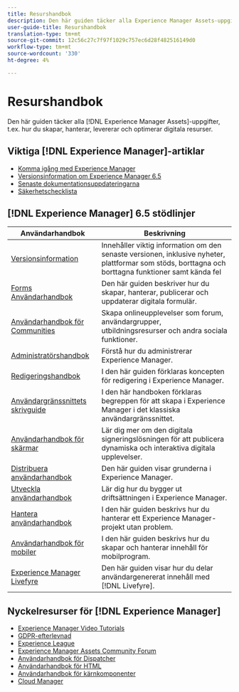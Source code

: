 ```yaml
---
title: Resurshandbok
description: Den här guiden täcker alla Experience Manager Assets-uppgifter, t.ex. hur du skapar, hanterar, levererar och optimerar digitala resurser.
user-guide-title: Resurshandbok
translation-type: tm+mt
source-git-commit: 12c56c27c7f97f1029c757ec6d28f482516149d0
workflow-type: tm+mt
source-wordcount: '330'
ht-degree: 4%

---
```



# Resurshandbok

Den här guiden täcker alla [!DNL Experience Manager Assets]-uppgifter, t.ex. hur du skapar, hanterar, levererar och optimerar digitala resurser.

## Viktiga [!DNL Experience Manager]-artiklar

<!-- TBD: Some of these links will soon be updated. Change these when new articles go live on docs.adobe.com.
-->

* [Komma igång med Experience Manager](https://helpx.adobe.com/experience-manager/get-started.html)
* [Versionsinformation om Experience Manager 6.5](/help/release-notes/home.md)
* [Senaste dokumentationsuppdateringarna](https://experienceleague.adobe.com/docs/experience-manager-release-information/aem-release-updates/doc-updates/documentation-updates.html)
* [Säkerhetschecklista](/help/sites-administering/security-checklist.md)

## [!DNL Experience Manager] 6.5 stödlinjer

| Användarhandbok | Beskrivning |
|--- |---|
| [Versionsinformation](/help/release-notes/home.md) | Innehåller viktig information om den senaste versionen, inklusive nyheter, plattformar som stöds, borttagna och borttagna funktioner samt kända fel |
| [Forms Användarhandbok](/help/forms/home.md) | Den här guiden beskriver hur du skapar, hanterar, publicerar och uppdaterar digitala formulär. |
| [Användarhandbok för Communities](/help/communities/home.md) | Skapa onlineupplevelser som forum, användargrupper, utbildningsresurser och andra sociala funktioner. |
| [Administratörshandbok](/help/sites-administering/home.md) | Förstå hur du administrerar Experience Manager. |
| [Redigeringshandbok](/help/sites-authoring/home.md) | I den här guiden förklaras koncepten för redigering i Experience Manager. |
| [Användargränssnittets skrivguide](/help/sites-classic-ui-authoring/home.md) | I den här handboken förklaras begreppen för att skapa i Experience Manager i det klassiska användargränssnittet. |
| [Användarhandbok för skärmar](https://experienceleague.adobe.com/docs/experience-manager-screens/user-guide/aem-screens-introduction.html) | Lär dig mer om den digitala signeringslösningen för att publicera dynamiska och interaktiva digitala upplevelser. |
| [Distribuera användarhandbok](/help/sites-deploying/home.md) | Den här guiden visar grunderna i Experience Manager. |
| [Utveckla användarhandbok](/help/sites-developing/home.md) | Lär dig hur du bygger ut driftsättningen i Experience Manager. |
| [Hantera användarhandbok](/help/managing/home.md) | I den här guiden beskrivs hur du hanterar ett Experience Manager-projekt utan problem. |
| [Användarhandbok för mobiler](/help/mobile/home.md) | I den här guiden beskrivs hur du skapar och hanterar innehåll för mobilprogram. |
| [Experience Manager Livefyre](https://experienceleague.adobe.com/docs/livefyre/using/home.html) | Den här guiden visar hur du delar användargenererat innehåll med [!DNL Livefyre]. |

## Nyckelresurser för [!DNL Experience Manager]

* [Experience Manager Video Tutorials](https://helpx.adobe.com/experience-manager/kt/index/aem-6-5-videos.html#Assets)
* [GDPR-efterlevnad](/help/managing/data-protection-and-privacy.md)
* [Experience League](https://guided.adobe.com/?mv=other#recommended/solutions/experience-manager)
* [Experience Manager Assets Community Forum](https://experienceleaguecommunities.adobe.com/t5/Adobe-Experience-Manager-Assets/ct-p/experience-manager-assets-community)
* [Användarhandbok för Dispatcher](https://experienceleague.adobe.com/docs/experience-manager-dispatcher/using/dispatcher.html)
* [Användarhandbok för HTML](https://experienceleague.adobe.com/docs/experience-manager-htl/using/overview.html)
* [Användarhandbok för kärnkomponenter](https://experienceleague.adobe.com/docs/experience-manager-core-components/using/introduction.html)
* [Cloud Manager](https://experienceleague.adobe.com/docs/experience-manager-cloud-manager/using/introduction-to-cloud-manager.html)

